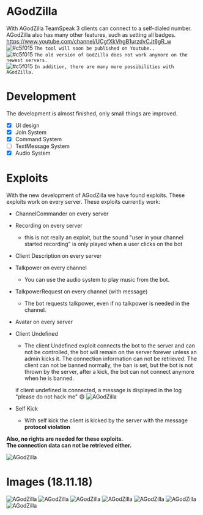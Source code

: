 # AGodZilla
With AGodZilla TeamSpeak 3 clients can connect to a self-dialed number. AGodZilla also has many other features, such as setting all badges.  
https://www.youtube.com/channel/UCgfXkVhgB1urzdvCJt6gR_w  
![#c5f015](https://placehold.it/15/c5f015/000000?text=+) `The tool will soon be published on Youtube..`  
![#c5f015](https://placehold.it/15/c5f015/000000?text=+) `The old version of GodZilla does not work anymore on the newest servers.`  
![#c5f015](https://placehold.it/15/c5f015/000000?text=+) `In addition, there are many more possibilities with AGodZilla.`  


# Development
The development is almost finished, only small things are improved.
- [x] UI design
- [x] Join System
- [x] Command System
- [ ] TextMessage System 
- [x] Audio System

# Exploits

With the new development of AGodZilla we have found exploits. These exploits work on every server.
These exploits currently work:
- ChannelCommander on every server
- Recording on every server
  * this is not really an exploit, but the sound "user in your channel started recording" is only played when a user clicks on the bot
- Client Description on every server
- Talkpower on every channel
  * You can use the audio system to play music from the bot. 
- TalkpowerRequest on every channel (with message)
  * The bot requests talkpower, even if no talkpower is needed in the channel.
- Avatar on every server  
- Client Undefined  
  * The client Undefined exploit connects the bot to the server and can not be controlled, the bot will remain on the server forever unless an admin kicks it. The connection information can not be retrieved. The client can not be banned normally, the ban is set, but the bot is not thrown by the server, after a kick, the bot can not connect anymore when he is banned.   
    
   if client undefined is connected, a message is displayed in the log "please do not hack me" 😄
   ![AGodZilla](https://files.catbox.moe/yk4u7d.PNG)  
- Self Kick
  * With self kick the client is kicked by the server with the message **protocol violation**  
  
**Also, no rights are needed for these exploits.**  
**The connection data can not be retrieved either.**  

![AGodZilla](https://files.catbox.moe/qfzaxg.png)

# Images (18.11.18)
![AGodZilla](https://files.catbox.moe/e142ph.png)
![AGodZilla](https://files.catbox.moe/jyjcvr.png)
![AGodZilla](https://files.catbox.moe/847i49.png)
![AGodZilla](https://files.catbox.moe/nthds5.png)
![AGodZilla](https://files.catbox.moe/27r3pw.png)
![AGodZilla](https://files.catbox.moe/wc7bfg.png)
![AGodZilla](https://files.catbox.moe/8qmxx4.png)
